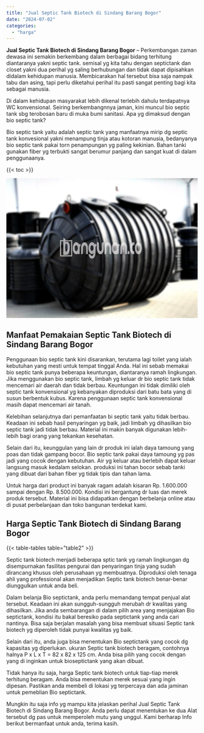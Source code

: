 ```yaml
---
title: "Jual Septic Tank Biotech di Sindang Barang Bogor"
date: "2024-07-02"
categories: 
  - "harga"
---
```


**Jual Septic Tank Biotech di Sindang Barang Bogor** – Perkembangan zaman dewasa ini semakin berkembang dalam berbagai bidang terhitung diantaranya yakni septic tank. semisal yg kita tahu dengan septictank dan closet yakni dua perihal yg saling berhubungan dan tidak dapat dipisahkan didalam kehidupan manusia. Membicarakan hal tersebut bisa saja nampak tabu dan asing, tapi perlu diketahui perihal itu pasti sangat penting bagi kita sebagai manusia.

Di dalam kehidupan masyarakat lebih dikenal terlebih dahulu terdapatnya WC konvensional. Seiring berkembangnnya jaman, kini muncul bio septic tank sbg terobosan baru di muka bumi sanitasi. Apa yg dimaksud dengan bio septic tank?

Bio septic tank yaitu adalah septic tank yang manfaatnya mirip dg septic tank konvesional yakni menampung tinja atau kotoran manusia, bedanyanya bio septic tank pakai torn penampungan yg paling kekinian. Bahan tanki gunakan fiber yg terbukti sangat berumur panjang dan sangat kuat di dalam penggunaanya.

{{< toc >}}

![Jual Septic Tank Biotech di Sindang Barang Bogor](/images/jual-bio-septictank-35.png)

## Manfaat Pemakaian Septic Tank Biotech di Sindang Barang Bogor

Penggunaan bio septic tank kini disarankan, terutama lagi toilet yang ialah kebutuhan yang mesti untuk tempat tinggal Anda. Hal ini sebab memakai bio septic tank punya beberapa keuntungan, diantaranya ramah lingkungan. Jika menggunakan bio septic tank, limbah yg keluar dr bio septic tank tidak mencemari air daerah dan tidak berbau. Keuntungan ini tidak dimiliki oleh septic tank konvensional yg kebanyakan diproduksi dari batu bata yang di susun berbentuk kubus. Karena penggunaan septic tank konvensional masih dapat mencemari air tanah.

Kelebihan selanjutnya dari pemanfaatan bi septic tank yaitu tidak berbau. Keadaan ini sebab hasil penyaringan yg baik, jadi limbah yg dihasilkan bio septic tank jadi tidak berbau. Material ini makin banyak digunakan lebih-lebih bagi orang yang tekankan kesehatan.

Selain dari itu, keunggulan yang lain dr produk ini ialah daya tamoung yang poas dan tidak gampang bocor. Bio septic tank pakai daya tamoung yg pas jadi yang cocok dengan kebutuhan. Air yg keluar atau berlebih dapat keluar langsung masuk kedalam selokan. produksi ini tahan bocor sebab tanki yang dibuat dari bahan fiber yg tidak tipis dan tahan lama.

Untuk harga dari product ini banyak ragam adalah kisaran Rp. 1.600.000 sampai dengan Rp. 8.500.000. Kondisi ini bergantung dr luas dan merek produk tersebut. Material ini bisa didapatkan dengan berbelanja online atau di pusat perbelanjaan dan toko bangunan terdekat kami.

## Harga Septic Tank Biotech di Sindang Barang Bogor

{{< table-tables table="table2" >}}

Septic tank biotech menjadi beberapa sptic tank yg ramah lingkungan dg disempurnakan fasilitas pengurai dan penyaringan tinja yang sudah dirancang khusus oleh perusahaan yg membuatnya. Diproduksi oleh tenaga ahli yang professional akan menjadikan Septic tank biotech benar-benar diunggulkan untuk anda beli.

Dalam belanja Bio septictank, anda perlu memandang tempat penjual alat tersebut. Keadaan ini akan sungguh-sungguh merubah dr kwalitas yang dihasilkan. Jika anda sembarangan di dalam pilih area yang menjajakan Bio septictank, kondisi itu bakal beresiko pada septictank yang anda cari nantinya. Bisa saja berjalan masalah yang bisa membuat situasi Septic tank biotech yg diperoleh tidak punyai kwalitas yg baik.

Selain dari itu, anda juga bisa menentukan Bio septictank yang cocok dg kapasitas yg diperlukan. ukuran Septic tank biotech beragam, contohnya halnya P x L x T = 82 x 82 x 125 cm. Anda bisa pilih yang cocok dengan yang di inginkan untuk bioseptictank yang akan dibuat.

Tidak hanya itu saja, harga Septic tank biotech untuk tiap-tiap merek terhitung beragam. Anda bisa menentukan merek sesuai yang ingin dipesan. Pastikan anda membeli di lokasi yg terpercaya dan ada jaminan untuk pemeblian Bio septictank.

Mungkin itu saja info yg mampu kita jelaskan perihal Jual Septic Tank Biotech di Sindang Barang Bogor. Anda perlu dapat menentukan ke dua Alat tersebut dg pas untuk memperoleh mutu yang unggul. Kami berharap Info berikut bermanfaat untuk anda, terima kasih.
